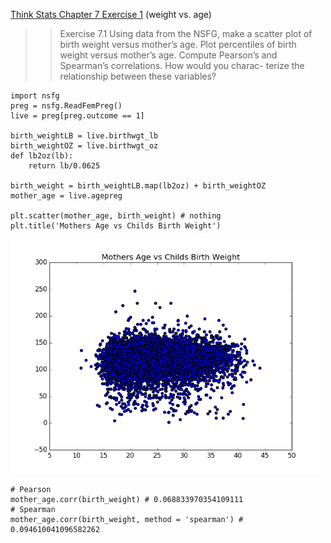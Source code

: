[Think Stats Chapter 7 Exercise 1](http://greenteapress.com/thinkstats2/html/thinkstats2008.html#toc70) (weight vs. age)

>> Exercise 7.1 Using data from the NSFG, make a scatter plot of birth weight versus mother’s age. Plot percentiles of birth weight versus mother’s age. Compute Pearson’s and Spearman’s correlations. How would you charac- terize the relationship between these variables?

```
import nsfg
preg = nsfg.ReadFemPreg()
live = preg[preg.outcome == 1]

birth_weightLB = live.birthwgt_lb
birth_weightOZ = live.birthwgt_oz
def lb2oz(lb):
	return lb/0.0625

birth_weight = birth_weightLB.map(lb2oz) + birth_weightOZ
mother_age = live.agepreg 

plt.scatter(mother_age, birth_weight) # nothing
plt.title('Mothers Age vs Childs Birth Weight')
```
<img src = 'ch7_187_mAge_vs_cBirth_wgt.png' width = 500px>

```
# Pearson
mother_age.corr(birth_weight) # 0.068833970354109111
# Spearman
mother_age.corr(birth_weight, method = 'spearman') # 0.094610041096582262
```
